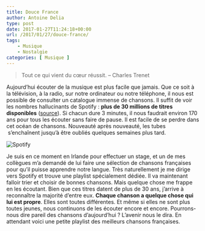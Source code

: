 ```yaml
---
title: Douce France
author: Antoine Delia
type: post
date: 2017-01-27T11:24:18+00:00
url: /2017/01/27/douce-france/
tags:
    - Musique
    - Nostalgie
categories: [ Musique ]
---
```

> Tout ce qui vient du cœur réussit. &#8211; Charles Trenet

Aujourd&#8217;hui écouter de la musique est plus facile que jamais. Que ce soit à la télévision, à la radio, sur notre ordinateur ou notre téléphone, il nous est possible de consulter un catalogue immense de chansons. Il suffit de voir les nombres hallucinants de Spotify : **plus de 30 millions de titres disponibles** ([source][1]). Si chacun dure 3 minutes, il nous faudrait environ 170 ans pour tous les écouter sans faire de pause. Il est facile de se perdre dans cet océan de chansons. Nouveauté après nouveauté, les tubes  s&#8217;enchaînent jusqu&#8217;à être oubliés quelques semaines plus tard.

![Spotify](https://i0.wp.com/www.extremetech.com/wp-content/uploads/2015/05/Spotify-640x353.jpg?resize=640%2C353&#038;ssl=1)

Je suis en ce moment en Irlande pour effectuer un stage, et un de mes collègues m&#8217;a demandé de lui faire une sélection de chansons françaises pour qu&#8217;il puisse apprendre notre langue. Très naturellement je me dirige vers Spotify et trouve une playlist spécialement dédiée. Il va maintenant falloir trier et choisir de bonnes chansons. Mais quelque chose me frappe en les écoutant. Bien que ces titres datent de plus de 30 ans, j&#8217;arrive à reconnaître la majorité d&#8217;entre eux. **Chaque chanson a quelque chose qui lui est propre**. Elles sont toutes différentes. Et même si elles ne sont plus toutes jeunes, nous continuons de les écouter encore et encore. Pourrons-nous dire pareil des chansons d&#8217;aujourd&#8217;hui ? L&#8217;avenir nous le dira. En attendant voici une petite playlist des meilleurs chansons françaises.

<span class="embed-youtube" style="text-align:center; display: block;"></span>

 [1]: https://fr.wikipedia.org/wiki/Spotify#Fonctionnalit.C3.A9s